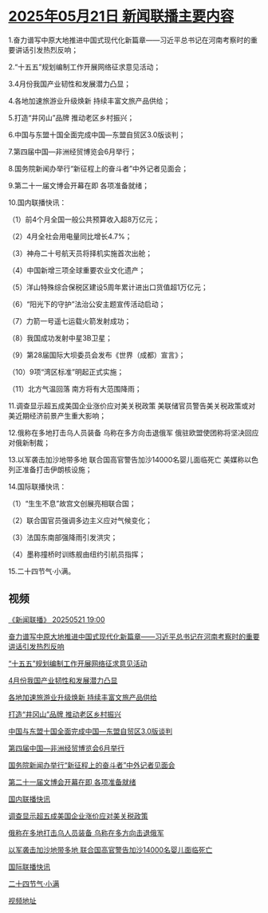 # [2025年05月21日 新闻联播主要内容](https://tv.cctv.com/lm/xwlb/day/20250521.shtml)

1.奋力谱写中原大地推进中国式现代化新篇章——习近平总书记在河南考察时的重要讲话引发热烈反响；

2.“十五五”规划编制工作开展网络征求意见活动；

3.4月份我国产业韧性和发展潜力凸显；

4.各地加速旅游业升级焕新 持续丰富文旅产品供给；

5.打造“井冈山”品牌 推动老区乡村振兴；

6.中国与东盟十国全面完成中国—东盟自贸区3.0版谈判；

7.第四届中国—非洲经贸博览会6月举行；

8.国务院新闻办举行“新征程上的奋斗者”中外记者见面会；

9.第二十一届文博会开幕在即 各项准备就绪；

10.国内联播快讯：

（1）前4个月全国一般公共预算收入超8万亿元；

（2）4月全社会用电量同比增长4.7%；

（3）神舟二十号航天员将择机实施首次出舱；

（4）中国新增三项全球重要农业文化遗产；

（5）洋山特殊综合保税区建设5周年累计进出口货值超1万亿元；

（6）“阳光下的守护”法治公安主题宣传活动启动；

（7）力箭一号遥七运载火箭发射成功；

（8）我国成功发射中星3B卫星；

（9）第28届国际大坝委员会发布《世界（成都）宣言》；

（10）9项“湾区标准”明起正式实施；

（11）北方气温回落 南方将有大范围降雨；

11.调查显示超五成美国企业涨价应对美关税政策 美联储官员警告美关税政策或对美近期经济前景产生重大影响；

12.俄称在多地打击乌人员装备 乌称在多方向击退俄军 俄驻欧盟使团称将坚决回应对俄新制裁；

13.以军袭击加沙地带多地 联合国高官警告加沙14000名婴儿面临死亡 美媒称以色列正准备打击伊朗核设施；

14.国际联播快讯：

（1）“生生不息”故宫文创展亮相联合国；

（2）联合国官员强调多边主义应对气候变化；

（3）法国东南部强降雨引发洪灾；

（4）墨称撞桥时训练舰由纽约引航员指挥；

15.二十四节气·小满。

## 视频

[《新闻联播》 20250521 19:00](https://tv.cctv.com/2025/05/21/VIDE5Vx8wXpMiSd7sbMwGbav250521.shtml)

[奋力谱写中原大地推进中国式现代化新篇章——习近平总书记在河南考察时的重要讲话引发热烈反响](https://tv.cctv.com/2025/05/21/VIDEv4U9nXTxW9GAvTmf7x4N250521.shtml)

[“十五五”规划编制工作开展网络征求意见活动](https://tv.cctv.com/2025/05/21/VIDEfzo8fWXOu8Bdi6LeH7s7250521.shtml)

[4月份我国产业韧性和发展潜力凸显](https://tv.cctv.com/2025/05/21/VIDEKXLOg9xHSKwF8ygSjKML250521.shtml)

[各地加速旅游业升级焕新 持续丰富文旅产品供给](https://tv.cctv.com/2025/05/21/VIDEArvfJKNdKYLDA52t4Ovz250521.shtml)

[打造“井冈山”品牌 推动老区乡村振兴](https://tv.cctv.com/2025/05/21/VIDEO4RV94S1gpBs2DdcPMj6250521.shtml)

[中国与东盟十国全面完成中国—东盟自贸区3.0版谈判](https://tv.cctv.com/2025/05/21/VIDEMPD9re75V8XcDwUzJrGU250521.shtml)

[第四届中国—非洲经贸博览会6月举行](https://tv.cctv.com/2025/05/21/VIDElKRwTwGl9fulkyOxFXrC250521.shtml)

[国务院新闻办举行“新征程上的奋斗者”中外记者见面会](https://tv.cctv.com/2025/05/21/VIDEOkbhZI4xEdYPAaOkS4VL250521.shtml)

[第二十一届文博会开幕在即 各项准备就绪](https://tv.cctv.com/2025/05/21/VIDEGmWMP6EFWp7YH1nwsCvU250521.shtml)

[国内联播快讯](https://tv.cctv.com/2025/05/21/VIDEkK7A7KUHsfgJZFWOCmRt250521.shtml)

[调查显示超五成美国企业涨价应对美关税政策](https://tv.cctv.com/2025/05/21/VIDE6nriMUevx2sF3BvMtKfs250521.shtml)

[俄称在多地打击乌人员装备 乌称在多方向击退俄军](https://tv.cctv.com/2025/05/21/VIDEZm1rcqXJ6rvwSMvHOq7H250521.shtml)

[以军袭击加沙地带多地 联合国高官警告加沙14000名婴儿面临死亡](https://tv.cctv.com/2025/05/21/VIDEJIDVGp6fJKBG7yp9piBJ250521.shtml)

[国际联播快讯](https://tv.cctv.com/2025/05/21/VIDExuXGkOC8KsTMaYNBnNOc250521.shtml)

[二十四节气·小满](https://tv.cctv.com/2025/05/21/VIDEWLC78gxrSuwP5YzTN0Zu250521.shtml)

[视频地址](https://tv.cctv.com/lm/xwlb/day/20250521.shtml) 

